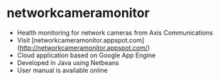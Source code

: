 # networkcameramonitor
* Health monitoring for network cameras from Axis Communications
* Visit [networkcameramonitor.appspot.com] (http://networkcameramonitor.appspot.com/)
* Cloud application based on Google App Engine
* Developed in Java using Netbeans
* User manual is available online
